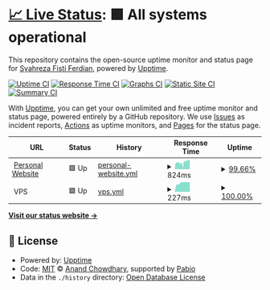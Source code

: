 # [📈 Live Status](https://Syahreza-Ferdian.github.io/Uptime-Monitor): <!--live status--> **🟩 All systems operational**

This repository contains the open-source uptime monitor and status page for [Syahreza Fisti Ferdian](https://syahreza.site/), powered by [Upptime](https://github.com/upptime/upptime).

[![Uptime CI](https://github.com/Syahreza-Ferdian/Uptime-Monitor/workflows/Uptime%20CI/badge.svg)](https://github.com/Syahreza-Ferdian/Uptime-Monitor/actions?query=workflow%3A%22Uptime+CI%22)
[![Response Time CI](https://github.com/Syahreza-Ferdian/Uptime-Monitor/workflows/Response%20Time%20CI/badge.svg)](https://github.com/Syahreza-Ferdian/Uptime-Monitor/actions?query=workflow%3A%22Response+Time+CI%22)
[![Graphs CI](https://github.com/Syahreza-Ferdian/Uptime-Monitor/workflows/Graphs%20CI/badge.svg)](https://github.com/Syahreza-Ferdian/Uptime-Monitor/actions?query=workflow%3A%22Graphs+CI%22)
[![Static Site CI](https://github.com/Syahreza-Ferdian/Uptime-Monitor/workflows/Static%20Site%20CI/badge.svg)](https://github.com/Syahreza-Ferdian/Uptime-Monitor/actions?query=workflow%3A%22Static+Site+CI%22)
[![Summary CI](https://github.com/Syahreza-Ferdian/Uptime-Monitor/workflows/Summary%20CI/badge.svg)](https://github.com/Syahreza-Ferdian/Uptime-Monitor/actions?query=workflow%3A%22Summary+CI%22)

With [Upptime](https://upptime.js.org), you can get your own unlimited and free uptime monitor and status page, powered entirely by a GitHub repository. We use [Issues](https://github.com/Syahreza-Ferdian/Uptime-Monitor/issues) as incident reports, [Actions](https://github.com/Syahreza-Ferdian/Uptime-Monitor/actions) as uptime monitors, and [Pages](https://Syahreza-Ferdian.github.io/Uptime-Monitor) for the status page.

<!--start: status pages-->
<!-- This summary is generated by Upptime (https://github.com/upptime/upptime) -->
<!-- Do not edit this manually, your changes will be overwritten -->
<!-- prettier-ignore -->
| URL | Status | History | Response Time | Uptime |
| --- | ------ | ------- | ------------- | ------ |
| <img alt="" src="https://icons.duckduckgo.com/ip3/syahreza.site.ico" height="13"> [Personal Website](https://syahreza.site) | 🟩 Up | [personal-website.yml](https://github.com/Syahreza-Ferdian/Uptime-Monitor/commits/HEAD/history/personal-website.yml) | <details><summary><img alt="Response time graph" src="./graphs/personal-website/response-time-week.png" height="20"> 824ms</summary><br><a href="https://Syahreza-Ferdian.github.io/Uptime-Monitor/history/personal-website"><img alt="Response time 875" src="https://img.shields.io/endpoint?url=https%3A%2F%2Fraw.githubusercontent.com%2FSyahreza-Ferdian%2FUptime-Monitor%2FHEAD%2Fapi%2Fpersonal-website%2Fresponse-time.json"></a><br><a href="https://Syahreza-Ferdian.github.io/Uptime-Monitor/history/personal-website"><img alt="24-hour response time 970" src="https://img.shields.io/endpoint?url=https%3A%2F%2Fraw.githubusercontent.com%2FSyahreza-Ferdian%2FUptime-Monitor%2FHEAD%2Fapi%2Fpersonal-website%2Fresponse-time-day.json"></a><br><a href="https://Syahreza-Ferdian.github.io/Uptime-Monitor/history/personal-website"><img alt="7-day response time 824" src="https://img.shields.io/endpoint?url=https%3A%2F%2Fraw.githubusercontent.com%2FSyahreza-Ferdian%2FUptime-Monitor%2FHEAD%2Fapi%2Fpersonal-website%2Fresponse-time-week.json"></a><br><a href="https://Syahreza-Ferdian.github.io/Uptime-Monitor/history/personal-website"><img alt="30-day response time 903" src="https://img.shields.io/endpoint?url=https%3A%2F%2Fraw.githubusercontent.com%2FSyahreza-Ferdian%2FUptime-Monitor%2FHEAD%2Fapi%2Fpersonal-website%2Fresponse-time-month.json"></a><br><a href="https://Syahreza-Ferdian.github.io/Uptime-Monitor/history/personal-website"><img alt="1-year response time 875" src="https://img.shields.io/endpoint?url=https%3A%2F%2Fraw.githubusercontent.com%2FSyahreza-Ferdian%2FUptime-Monitor%2FHEAD%2Fapi%2Fpersonal-website%2Fresponse-time-year.json"></a></details> | <details><summary><a href="https://Syahreza-Ferdian.github.io/Uptime-Monitor/history/personal-website">99.66%</a></summary><a href="https://Syahreza-Ferdian.github.io/Uptime-Monitor/history/personal-website"><img alt="All-time uptime 99.95%" src="https://img.shields.io/endpoint?url=https%3A%2F%2Fraw.githubusercontent.com%2FSyahreza-Ferdian%2FUptime-Monitor%2FHEAD%2Fapi%2Fpersonal-website%2Fuptime.json"></a><br><a href="https://Syahreza-Ferdian.github.io/Uptime-Monitor/history/personal-website"><img alt="24-hour uptime 100.00%" src="https://img.shields.io/endpoint?url=https%3A%2F%2Fraw.githubusercontent.com%2FSyahreza-Ferdian%2FUptime-Monitor%2FHEAD%2Fapi%2Fpersonal-website%2Fuptime-day.json"></a><br><a href="https://Syahreza-Ferdian.github.io/Uptime-Monitor/history/personal-website"><img alt="7-day uptime 99.66%" src="https://img.shields.io/endpoint?url=https%3A%2F%2Fraw.githubusercontent.com%2FSyahreza-Ferdian%2FUptime-Monitor%2FHEAD%2Fapi%2Fpersonal-website%2Fuptime-week.json"></a><br><a href="https://Syahreza-Ferdian.github.io/Uptime-Monitor/history/personal-website"><img alt="30-day uptime 99.92%" src="https://img.shields.io/endpoint?url=https%3A%2F%2Fraw.githubusercontent.com%2FSyahreza-Ferdian%2FUptime-Monitor%2FHEAD%2Fapi%2Fpersonal-website%2Fuptime-month.json"></a><br><a href="https://Syahreza-Ferdian.github.io/Uptime-Monitor/history/personal-website"><img alt="1-year uptime 99.95%" src="https://img.shields.io/endpoint?url=https%3A%2F%2Fraw.githubusercontent.com%2FSyahreza-Ferdian%2FUptime-Monitor%2FHEAD%2Fapi%2Fpersonal-website%2Fuptime-year.json"></a></details>
| <img alt="" src="https://icons.duckduckgo.com/ip3/null.ico" height="13"> VPS | 🟩 Up | [vps.yml](https://github.com/Syahreza-Ferdian/Uptime-Monitor/commits/HEAD/history/vps.yml) | <details><summary><img alt="Response time graph" src="./graphs/vps/response-time-week.png" height="20"> 227ms</summary><br><a href="https://Syahreza-Ferdian.github.io/Uptime-Monitor/history/vps"><img alt="Response time 221" src="https://img.shields.io/endpoint?url=https%3A%2F%2Fraw.githubusercontent.com%2FSyahreza-Ferdian%2FUptime-Monitor%2FHEAD%2Fapi%2Fvps%2Fresponse-time.json"></a><br><a href="https://Syahreza-Ferdian.github.io/Uptime-Monitor/history/vps"><img alt="24-hour response time 219" src="https://img.shields.io/endpoint?url=https%3A%2F%2Fraw.githubusercontent.com%2FSyahreza-Ferdian%2FUptime-Monitor%2FHEAD%2Fapi%2Fvps%2Fresponse-time-day.json"></a><br><a href="https://Syahreza-Ferdian.github.io/Uptime-Monitor/history/vps"><img alt="7-day response time 227" src="https://img.shields.io/endpoint?url=https%3A%2F%2Fraw.githubusercontent.com%2FSyahreza-Ferdian%2FUptime-Monitor%2FHEAD%2Fapi%2Fvps%2Fresponse-time-week.json"></a><br><a href="https://Syahreza-Ferdian.github.io/Uptime-Monitor/history/vps"><img alt="30-day response time 223" src="https://img.shields.io/endpoint?url=https%3A%2F%2Fraw.githubusercontent.com%2FSyahreza-Ferdian%2FUptime-Monitor%2FHEAD%2Fapi%2Fvps%2Fresponse-time-month.json"></a><br><a href="https://Syahreza-Ferdian.github.io/Uptime-Monitor/history/vps"><img alt="1-year response time 221" src="https://img.shields.io/endpoint?url=https%3A%2F%2Fraw.githubusercontent.com%2FSyahreza-Ferdian%2FUptime-Monitor%2FHEAD%2Fapi%2Fvps%2Fresponse-time-year.json"></a></details> | <details><summary><a href="https://Syahreza-Ferdian.github.io/Uptime-Monitor/history/vps">100.00%</a></summary><a href="https://Syahreza-Ferdian.github.io/Uptime-Monitor/history/vps"><img alt="All-time uptime 100.00%" src="https://img.shields.io/endpoint?url=https%3A%2F%2Fraw.githubusercontent.com%2FSyahreza-Ferdian%2FUptime-Monitor%2FHEAD%2Fapi%2Fvps%2Fuptime.json"></a><br><a href="https://Syahreza-Ferdian.github.io/Uptime-Monitor/history/vps"><img alt="24-hour uptime 100.00%" src="https://img.shields.io/endpoint?url=https%3A%2F%2Fraw.githubusercontent.com%2FSyahreza-Ferdian%2FUptime-Monitor%2FHEAD%2Fapi%2Fvps%2Fuptime-day.json"></a><br><a href="https://Syahreza-Ferdian.github.io/Uptime-Monitor/history/vps"><img alt="7-day uptime 100.00%" src="https://img.shields.io/endpoint?url=https%3A%2F%2Fraw.githubusercontent.com%2FSyahreza-Ferdian%2FUptime-Monitor%2FHEAD%2Fapi%2Fvps%2Fuptime-week.json"></a><br><a href="https://Syahreza-Ferdian.github.io/Uptime-Monitor/history/vps"><img alt="30-day uptime 100.00%" src="https://img.shields.io/endpoint?url=https%3A%2F%2Fraw.githubusercontent.com%2FSyahreza-Ferdian%2FUptime-Monitor%2FHEAD%2Fapi%2Fvps%2Fuptime-month.json"></a><br><a href="https://Syahreza-Ferdian.github.io/Uptime-Monitor/history/vps"><img alt="1-year uptime 100.00%" src="https://img.shields.io/endpoint?url=https%3A%2F%2Fraw.githubusercontent.com%2FSyahreza-Ferdian%2FUptime-Monitor%2FHEAD%2Fapi%2Fvps%2Fuptime-year.json"></a></details>

<!--end: status pages-->

[**Visit our status website →**](https://Syahreza-Ferdian.github.io/Uptime-Monitor)

## 📄 License

- Powered by: [Upptime](https://github.com/upptime/upptime)
- Code: [MIT](./LICENSE) © [Anand Chowdhary](https://anandchowdhary.com), supported by [Pabio](https://pabio.com)
- Data in the `./history` directory: [Open Database License](https://opendatacommons.org/licenses/odbl/1-0/)
